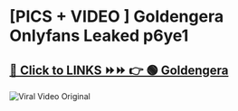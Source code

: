 
 # [PICS + VIDEO ] Goldengera Onlyfans Leaked p6ye1

## <h2><a href="https://clipsfans.com/Goldengera&ref=git">🔗 Click to LINKS ⏩⏩ 👉 🟢 Goldengera </a></h2>

<a href="https://clipsfans.com/Goldengera&ref=git" rel="nofollow" data-target="animated-image.originalLink"><img src="https://i.ibb.co.com/xMMVF88/686577567.gif" alt="Viral Video Original" style="max-width: 100%; display: inline-block;" data-target="animated-image.originalImage"></a>


